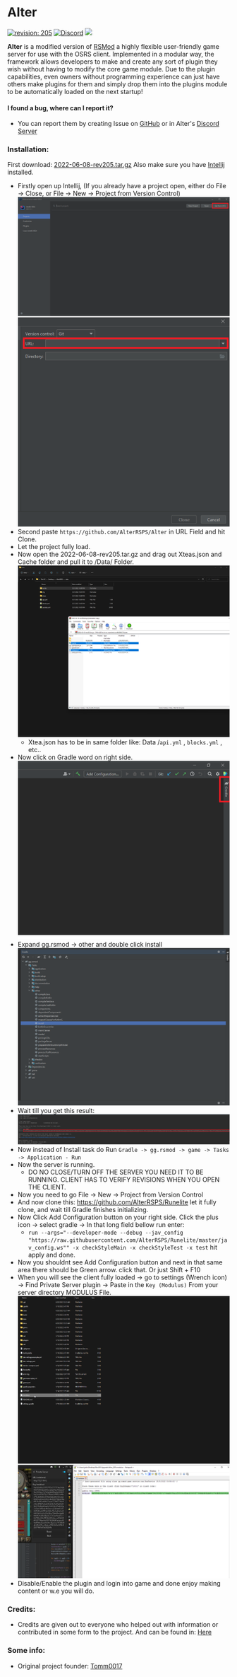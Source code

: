 # Alter
[![revision: 205][rev-badge]][patch] [![Discord](https://badgen.net/badge/icon/discord?icon=discord&label)](https://discord.com/invite/sAzCuuwkpN) ![](https://tokei.rs/b1/github/AlterRSPS/Alter)

**Alter** is a modified version of [RSMod](https://github.com/Tomm0017/rsmod) a highly flexible user-friendly game server for use with the OSRS client. Implemented in a modular way,
the framework allows developers to make and create any sort of plugin they wish without having to modify the core game module.
Due to the plugin capabilities, even owners without programming experience can just have others make plugins for them and simply drop them into the plugins module to be automatically loaded on the next startup!

#### I found a bug, where can I report it?
- You can report them by creating Issue on [GitHub](https://github.com/AlterRSPS/Alter/issues) or in Alter's [Discord Server](https://discord.gg/kdhBuRaduw)

### Installation:
First download: [2022-06-08-rev205.tar.gz](https://archive.runestats.com/osrs/2022-06-08-rev205.tar.gz)
Also make sure you have [Intellij](https://www.jetbrains.com/idea/download/#section=windows) installed. 
* Firstly open up Intellij, (If you already have a project open, either do File -> Close, or File -> New -> Project from Version Control)
  ![tutor1](https://raw.githubusercontent.com/AlterRSPS/Resources/main/docs/resources/ReadMe_Alter/tutor1.png)
  ![tutor2](https://raw.githubusercontent.com/AlterRSPS/Resources/main/docs/resources/ReadMe_Alter/tuor2.png)
* Second paste `https://github.com/AlterRSPS/Alter` in URL Field and hit Clone.
* Let the project fully load.
* Now open the 2022-06-08-rev205.tar.gz and drag out Xteas.json and Cache folder and pull it to /Data/ Folder.
  ![tutor6](https://raw.githubusercontent.com/AlterRSPS/Resources/main/docs/resources/ReadMe_Alter/tutor6.png)
  - Xtea.json has to be in same folder like: Data /`api.yml` , `blocks.yml` , etc..
* Now click on Gradle word on right side.
  ![tutor4](https://raw.githubusercontent.com/AlterRSPS/Resources/main/docs/resources/ReadMe_Alter/Tutor4.png)
* Expand gg.rsmod -> other and double click install
  ![tutor5](https://raw.githubusercontent.com/AlterRSPS/Resources/main/docs/resources/ReadMe_Alter/Tutori5.png)
* Wait till you get this result:
  ![tutor7](https://raw.githubusercontent.com/AlterRSPS/Resources/main/docs/resources/ReadMe_Alter/tutor7.png)
* Now instead of Install task do Run `Gradle -> gg.rsmod -> game -> Tasks -> Application - Run`
* Now the server is running.
  - DO NO CLOSE/TURN OFF THE SERVER YOU NEED IT TO BE RUNNING. CLIENT HAS TO VERIFY REVISIONS WHEN YOU OPEN THE CLIENT.
* Now you need to go File -> New -> Project from Version Control
* And now clone this: https://github.com/AlterRSPS/Runelite let it fully clone, and wait till Gradle finishes initializing.
* Now Click Add Configuration button on your right side. Click the plus icon -> select gradle -> In that long field bellow run enter:
  - `run --args="--developer-mode --debug --jav_config "https://raw.githubusercontent.com/AlterRSPS/Runelite/master/jav_config.ws"" -x checkStyleMain -x checkStyleTest -x test` hit apply and done.
* Now you shouldnt see Add Configuration button and next in that same area there should be Green arrow. click that. Or just Shift + F10
* When you will see the client fully loaded -> go to settings (Wrench icon) -> Find Private Server plugin -> Paste in the `Key (Modulus)` From your server directory MODULUS File.
  ![tutor9](https://raw.githubusercontent.com/AlterRSPS/Resources/main/docs/resources/ReadMe_Alter/tutor9.png)
  ![tutor8](https://raw.githubusercontent.com/AlterRSPS/Resources/main/docs/resources/ReadMe_Alter/tutor8.png)
* Disable/Enable the plugin and login into game and done enjoy making content or w.e you will do.

### Credits:
* Credits are given out to everyone who helped out with information or contributed in some form to the project. And can be found in: [Here](https://github.com/AlterRSPS)

### Some info:
* Original project founder: [Tomm0017](https://github.com/Tomm0017)

[patch]: https://oldschool.runescape.wiki/w/Update:Revenant_Caves_%26_Deadman_Changes
[rev-badge]: https://img.shields.io/badge/Revision-205-blueviolet
[license-badge]: https://img.shields.io/badge/license-ISC-informational
